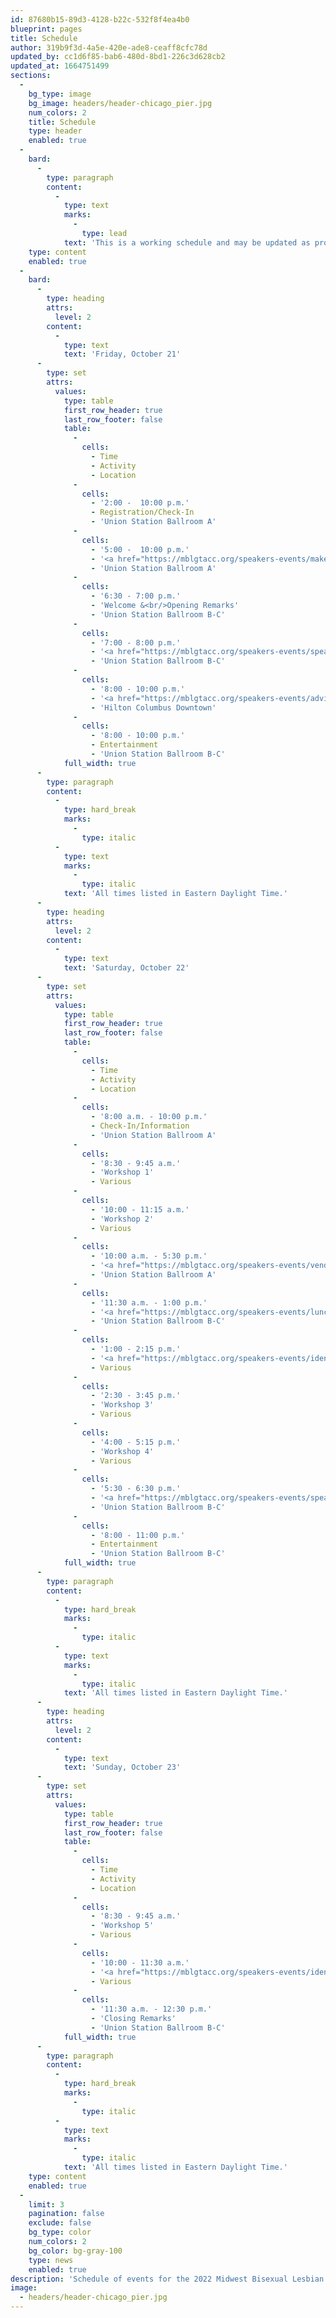 ```yaml
---
id: 87680b15-89d3-4128-b22c-532f8f4ea4b0
blueprint: pages
title: Schedule
author: 319b9f3d-4a5e-420e-ade8-ceaff8cfc78d
updated_by: cc1d6f85-bab6-480d-8bd1-226c3d628cb2
updated_at: 1664751499
sections:
  -
    bg_type: image
    bg_image: headers/header-chicago_pier.jpg
    num_colors: 2
    title: Schedule
    type: header
    enabled: true
  -
    bard:
      -
        type: paragraph
        content:
          -
            type: text
            marks:
              -
                type: lead
            text: 'This is a working schedule and may be updated as programming is confirmed and announced.'
    type: content
    enabled: true
  -
    bard:
      -
        type: heading
        attrs:
          level: 2
        content:
          -
            type: text
            text: 'Friday, October 21'
      -
        type: set
        attrs:
          values:
            type: table
            first_row_header: true
            last_row_footer: false
            table:
              -
                cells:
                  - Time
                  - Activity
                  - Location
              -
                cells:
                  - '2:00 -  10:00 p.m.'
                  - Registration/Check-In
                  - 'Union Station Ballroom A'
              -
                cells:
                  - '5:00 -  10:00 p.m.'
                  - '<a href="https://mblgtacc.org/speakers-events/maker-market"><font color="#07807b"><b>Maker Market</b></font></a>'
                  - 'Union Station Ballroom A'
              -
                cells:
                  - '6:30 - 7:00 p.m.'
                  - 'Welcome &<br/>Opening Remarks'
                  - 'Union Station Ballroom B-C'
              -
                cells:
                  - '7:00 - 8:00 p.m.'
                  - '<a href="https://mblgtacc.org/speakers-events/speakers"><font color="#07807b"><b>Keynote: Schuyler Bailar</b></font></a>'
                  - 'Union Station Ballroom B-C'
              -
                cells:
                  - '8:00 - 10:00 p.m.'
                  - '<a href="https://mblgtacc.org/speakers-events/advisor-programming"><font color="#07807b"><b>Advisor Social</b></font></a>'
                  - 'Hilton Columbus Downtown'
              -
                cells:
                  - '8:00 - 10:00 p.m.'
                  - Entertainment
                  - 'Union Station Ballroom B-C'
            full_width: true
      -
        type: paragraph
        content:
          -
            type: hard_break
            marks:
              -
                type: italic
          -
            type: text
            marks:
              -
                type: italic
            text: 'All times listed in Eastern Daylight Time.'
      -
        type: heading
        attrs:
          level: 2
        content:
          -
            type: text
            text: 'Saturday, October 22'
      -
        type: set
        attrs:
          values:
            type: table
            first_row_header: true
            last_row_footer: false
            table:
              -
                cells:
                  - Time
                  - Activity
                  - Location
              -
                cells:
                  - '8:00 a.m. - 10:00 p.m.'
                  - Check-In/Information
                  - 'Union Station Ballroom A'
              -
                cells:
                  - '8:30 - 9:45 a.m.'
                  - 'Workshop 1'
                  - Various
              -
                cells:
                  - '10:00 - 11:15 a.m.'
                  - 'Workshop 2'
                  - Various
              -
                cells:
                  - '10:00 a.m. - 5:30 p.m.'
                  - '<a href="https://mblgtacc.org/speakers-events/vendor-fair"><font color="#07807b"><b>Vendor Fair</b></font></a>'
                  - 'Union Station Ballroom A'
              -
                cells:
                  - '11:30 a.m. - 1:00 p.m.'
                  - '<a href="https://mblgtacc.org/speakers-events/lunch-learn"><font color="#07807b"><b>Lunch & Learn: The Revoluncheon</b></font></a>'
                  - 'Union Station Ballroom B-C'
              -
                cells:
                  - '1:00 - 2:15 p.m.'
                  - '<a href="https://mblgtacc.org/speakers-events/identity-forums"><font color="#07807b"><b>Identity Forums</b></font></a>'
                  - Various
              -
                cells:
                  - '2:30 - 3:45 p.m.'
                  - 'Workshop 3'
                  - Various
              -
                cells:
                  - '4:00 - 5:15 p.m.'
                  - 'Workshop 4'
                  - Various
              -
                cells:
                  - '5:30 - 6:30 p.m.'
                  - '<a href="https://mblgtacc.org/speakers-events/speakers"><font color="#07807b"><b>Keynote: Imani Barbarin</b></font></a>'
                  - 'Union Station Ballroom B-C'
              -
                cells:
                  - '8:00 - 11:00 p.m.'
                  - Entertainment
                  - 'Union Station Ballroom B-C'
            full_width: true
      -
        type: paragraph
        content:
          -
            type: hard_break
            marks:
              -
                type: italic
          -
            type: text
            marks:
              -
                type: italic
            text: 'All times listed in Eastern Daylight Time.'
      -
        type: heading
        attrs:
          level: 2
        content:
          -
            type: text
            text: 'Sunday, October 23'
      -
        type: set
        attrs:
          values:
            type: table
            first_row_header: true
            last_row_footer: false
            table:
              -
                cells:
                  - Time
                  - Activity
                  - Location
              -
                cells:
                  - '8:30 - 9:45 a.m.'
                  - 'Workshop 5'
                  - Various
              -
                cells:
                  - '10:00 - 11:30 a.m.'
                  - '<a href="https://mblgtacc.org/speakers-events/identity-forums"><font color="#07807b"><b>Identity Forums</b></font></a>'
                  - Various
              -
                cells:
                  - '11:30 a.m. - 12:30 p.m.'
                  - 'Closing Remarks'
                  - 'Union Station Ballroom B-C'
            full_width: true
      -
        type: paragraph
        content:
          -
            type: hard_break
            marks:
              -
                type: italic
          -
            type: text
            marks:
              -
                type: italic
            text: 'All times listed in Eastern Daylight Time.'
    type: content
    enabled: true
  -
    limit: 3
    pagination: false
    exclude: false
    bg_type: color
    num_colors: 2
    bg_color: bg-gray-100
    type: news
    enabled: true
description: 'Schedule of events for the 2022 Midwest Bisexual Lesbian Gay Transgender Asexual College Conference (MBLGTACC).'
image:
  - headers/header-chicago_pier.jpg
---
```

